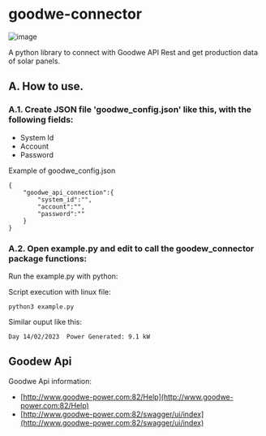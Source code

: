 # goodwe-connector
![image](https://user-images.githubusercontent.com/53972851/221367514-63997c8c-b491-467b-996b-0407ff98ffba.png)

A python library to connect with Goodwe API Rest and get production data of solar panels.

## A. How to use.

### A.1. Create JSON file 'goodwe_config.json' like this, with the following fields:

- System Id
- Account
- Password

Example of goodwe_config.json

```
{
    "goodwe_api_connection":{
        "system_id":"",
        "account":"",
        "password":""
    }
}
```
### A.2. Open example.py and edit to call the goodew_connector package functions:

Run the example.py with python:

Script execution with linux file:
```
python3 example.py
```

Similar ouput like this:
```
Day 14/02/2023	Power Generated: 9.1 kW
```

## Goodew Api

Goodwe Api information:

- [http://www.goodwe-power.com:82/Help](http://www.goodwe-power.com:82/Help)
- [http://www.goodwe-power.com:82/swagger/ui/index](http://www.goodwe-power.com:82/swagger/ui/index)
